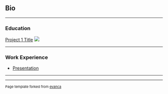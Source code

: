 ## Bio

---
### Education

[Project 1 Title](/sample_page)
<img src="images/dummy_thumbnail.jpg?raw=true"/>

---
### Work Experience

- [Presentation](http://bloose.github.io/pdfs/sample_presentation.pdf)

---




---
<p style="font-size:11px">Page template forked from <a href="https://github.com/evanca/quick-portfolio">evanca</a></p>
<!-- Remove above link if you don't want to attibute -->
